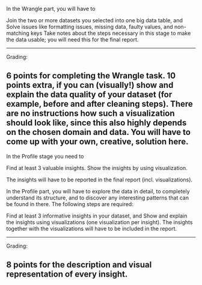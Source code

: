 In the Wrangle part, you will have to

Join the two or more datasets you selected into one big data table, and
Solve issues like formatting issues, missing data, faulty values, and non-matching keys
Take notes about the steps necessary in this stage to make the data usable; you will need this for the final report.

--------

Grading:

6 points for completing the Wrangle task.
10 points extra, if you can (visually!) show and explain the data quality of your dataset (for example, before and after cleaning steps). There are no instructions how such a visualization should look like, since this also highly depends on the chosen domain and data. You will have to come up with your own, creative, solution here.
--------

 

 In the Profile stage you need to

Find at least 3 valuable insights.
Show the insights by using visualization.

The insights will have to be reported in the final report (incl. visualizations).

In the Profile part, you will have to explore the data in detail, to completely understand its structure, and to discover any interesting patterns that can be found in there. The following steps are required:

Find at least 3 informative insights in your dataset, and
Show and explain the insights using visualizations (one visualization per insight).
The insights together with the visualizations will have to be included in the report.

--------

Grading:

8 points for the description and visual representation of every insight.
--------